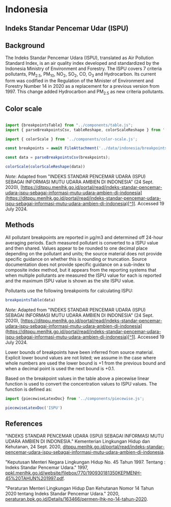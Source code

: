 # Indonesia

## Indeks Standar Pencemar Udar (ISPU)

## Background

The Indeks Standar Pencemar Udara (ISPU), translated as Air Pollution Standard Index, is an air quality index developed and standardized by the Indonesia Ministry of Environment and Forestry. The ISPU covers 7 criteria pollutants, PM<sub>2.5</sub>, PM<sub>10</sub>, NO<sub>2</sub>, SO<sub>2</sub>, CO, O<sub>3</sub> and Hydrocarbon. Its current form was codified in the Regulation of the Minister of Environment and Forestry Number 14 in 2020 as a replacement for a previous version from 1997. This change added Hydrocarbon and PM<sub>2.5</sub> as new criteria pollutants.

## Color scale

```js

import {breakpointsTable} from "../components/table.js";
import { parseBreakpointsCsv, tableReshape, colorScaleReshape } from '../utils/utils.js';

```

```js
import { colorScale } from '../components/color-scale.js';
```

```js
const breakpoints = await FileAttachment('../data/indonesia/breakpoints.csv').text();

const data = parseBreakpointsCsv(breakpoints);
```

```js
colorScale(colorScaleReshape(data))
```
_Note_: Adapted from "INDEKS STANDAR PENCEMAR UDARA (ISPU) SEBAGAI INFORMASI MUTU UDARA AMBIEN DI INDONESIA" (24 Sept. 2020), [https://ditppu.menlhk.go.id/portal/read/indeks-standar-pencemar-udara-ispu-sebagai-informasi-mutu-udara-ambien-di-indonesia](https://ditppu.menlhk.go.id/portal/read/indeks-standar-pencemar-udara-ispu-sebagai-informasi-mutu-udara-ambien-di-indonesia)[^1]. Accessed 19 July 2024. 

## Methods

All pollutant breakpoints are reported in µg/m3 and determined off 24-hour averaging periods. Each measured pollutant is converted to a ISPU value and then shared. Values appear to be rounded to one decimal place depending on the pollutant and units; the source material does not provide specific guidance on whether this is rounding or truncation. Source documentation does not provide specific guidance on a sub-index to composite index method, but it appears from the reporting systems that when multiple pollutants are measured the ISPU value for each is reported and the maximum ISPU value is shown as the site ISPU value. 

Pollutants use the following breakpoints for calculating ISPU:


```js
breakpointsTable(data)
```
_Note_: Adapted from "INDEKS STANDAR PENCEMAR UDARA (ISPU) SEBAGAI INFORMASI MUTU UDARA AMBIEN DI INDONESIA" (24 Sept. 2020), [https://ditppu.menlhk.go.id/portal/read/indeks-standar-pencemar-udara-ispu-sebagai-informasi-mutu-udara-ambien-di-indonesia](https://ditppu.menlhk.go.id/portal/read/indeks-standar-pencemar-udara-ispu-sebagai-informasi-mutu-udara-ambien-di-indonesia)[^1]. Accessed 19 July 2024. 

<div class = 'note'>
Lower bounds of breakpoints have been inferred from source material. Explicit lower bound values are not listed; we  assume in the case where whole numbers are used the lower bound is +1 from the previous bound and when a decimal point is used the next bound is +0.1.
</div>

Based on the breakpoint values in the table above a piecewise linear function is used to convert the concentration values to ISPU values. The function is defined as:


```js
import {piecewiseLatexDoc} from '../components/piecewise.js';
```

```js
piecewiseLatexDoc('ISPU')

```

## References

[^1]: [https://ditppu.menlhk.go.id/portal/read/indeks-standar-pencemar-udara-ispu-sebagai-informasi-mutu-udara-ambien-di-indonesia](https://ditppu.menlhk.go.id/portal/read/indeks-standar-pencemar-udara-ispu-sebagai-informasi-mutu-udara-ambien-di-indonesia)

"INDEKS STANDAR PENCEMAR UDARA (ISPU) SEBAGAI INFORMASI MUTU UDARA AMBIEN DI INDONESIA." Kementerian Lingkungan Hidup dan Kehutanan, 24 Sept. 2020, [ditppu.menlhk.go.id/portal/read/indeks-standar-pencemar-udara-ispu-sebagai-informasi-mutu-udara-ambien-di-indonesia](https://ditppu.menlhk.go.id/portal/read/indeks-standar-pencemar-udara-ispu-sebagai-informasi-mutu-udara-ambien-di-indonesia). 

"Keputusan Menteri Negara Lingkungan Hidup No. 45 Tahun 1997. Tentang : Indeks Standar Pencemar Udara." 1997, [ppkl.menlhk.go.id/website/filebox/770/190930181350KEPMENH-45%20TAHUN%201997.pdf](https://ppkl.menlhk.go.id/website/filebox/770/190930181350KEPMENH-45%20TAHUN%201997.pdf). 

"Peraturan Menteri Lingkungan Hidup Dan Kehutanan Nomor 14 Tahun 2020 tentang Indeks Standar Pencemar Udara." 2020, [peraturan.bpk.go.id/Details/163466/permen-lhk-no-14-tahun-2020](https://peraturan.bpk.go.id/Details/163466/permen-lhk-no-14-tahun-2020). 


